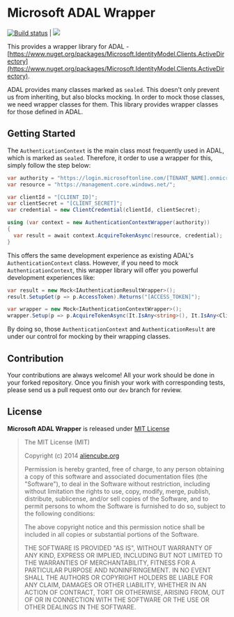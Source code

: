 # Microsoft ADAL Wrapper #

[![Build status](https://ci.appveyor.com/api/projects/status/euwt8ald8yam5ptc/branch/dev?svg=true)](https://ci.appveyor.com/project/justinyoo/microsoft-adal-wrapper/branch/dev) | [![](https://img.shields.io/nuget/v/Aliencube.AdalWrapper.svg)](https://www.nuget.org/packages/Aliencube.AdalWrapper)

This provides a wrapper library for ADAL - [https://www.nuget.org/packages/Microsoft.IdentityModel.Clients.ActiveDirectory](https://www.nuget.org/packages/Microsoft.IdentityModel.Clients.ActiveDirectory).

ADAL provides many classes marked as `sealed`. This doesn't only prevent us from inheriting, but also blocks mocking. In order to mock those classes, we need wrapper classes for them. This library provides wrapper classes for those defined in ADAL.


## Getting Started ##

The `AuthenticationContext` is the main class most frequently used in ADAL, which is marked as `sealed`. Therefore, it order to use a wrapper for this, simply follow the step below:

```csharp
var authority = "https://login.microsoftonline.com/[TENANT_NAME].onmicrosoft.com";
var resource = "https://management.core.windows.net/";

var clientId = "[CLIENT_ID]";
var clientSecret = "[CLIENT_SECRET]";
var credential = new ClientCredential(clientId, clientSecret);

using (var context = new AuthenticationContextWrapper(authority))
{
  var result = await context.AcquireTokenAsync(resource, credential);
}
```

This offers the same development experience as existing ADAL's `AuthenticationContext` class. However, if you need to mock `AuthenticationContext`, this wrapper library will offer you powerful development experiences like:

```csharp
var result = new Mock<IAuthenticationResultWrapper>();
result.SetupGet(p => p.AccessToken).Returns("[ACCESS_TOKEN]");

var wrapper = new Mock<IAuthenticationContextWrapper>();
wrapper.Setup(p => p.AcquireTokenAsync(It.IsAny<string>(), It.IsAny<ClientCredential>())).ReturnsAsync(result.Object).
```

By doing so, those `AuthenticationContext` and `AuthenticationResult` are under our control for mocking by their wrapping classes.


## Contribution ##

Your contributions are always welcome! All your work should be done in your forked repository. Once you finish your work with corresponding tests, please send us a pull request onto our `dev` branch for review.


## License ##

**Microsoft ADAL Wrapper** is released under [MIT License](http://opensource.org/licenses/MIT)

> The MIT License (MIT)
>
> Copyright (c) 2014 [aliencube.org](http://aliencube.org)
> 
> Permission is hereby granted, free of charge, to any person obtaining a copy of this software and associated documentation files (the "Software"), to deal in the Software without restriction, including without limitation the rights to use, copy, modify, merge, publish, distribute, sublicense, and/or sell copies of the Software, and to permit persons to whom the Software is furnished to do so, subject to the following conditions:
> 
> The above copyright notice and this permission notice shall be included in all copies or substantial portions of the Software.
> 
> THE SOFTWARE IS PROVIDED "AS IS", WITHOUT WARRANTY OF ANY KIND, EXPRESS OR IMPLIED, INCLUDING BUT NOT LIMITED TO THE WARRANTIES OF MERCHANTABILITY, FITNESS FOR A PARTICULAR PURPOSE AND NONINFRINGEMENT. IN NO EVENT SHALL THE AUTHORS OR COPYRIGHT HOLDERS BE LIABLE FOR ANY CLAIM, DAMAGES OR OTHER LIABILITY, WHETHER IN AN ACTION OF CONTRACT, TORT OR OTHERWISE, ARISING FROM, OUT OF OR IN CONNECTION WITH THE SOFTWARE OR THE USE OR OTHER DEALINGS IN THE SOFTWARE.
